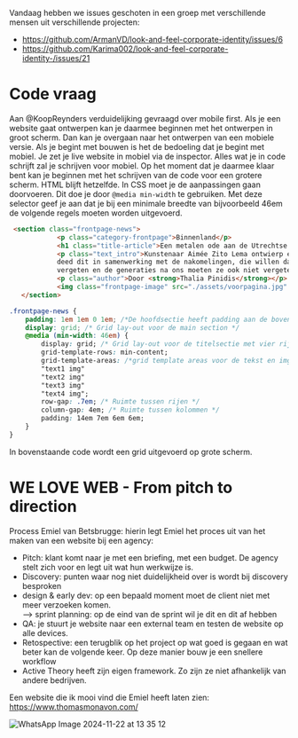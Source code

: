 Vandaag hebben we issues geschoten in een groep met verschillende mensen uit verschillende projecten:
- https://github.com/ArmanVD/look-and-feel-corporate-identity/issues/6
- https://github.com/Karima002/look-and-feel-corporate-identity-/issues/21

# Code vraag
Aan @KoopReynders verduidelijking gevraagd over mobile first. Als je een website gaat ontwerpen kan je daarmee beginnen met het ontwerpen in groot scherm. Dan kan je overgaan naar het ontwerpen van een mobiele versie. Als je begint met bouwen is het de bedoeling dat je begint met mobiel. Je zet je live website in mobiel via de inspector. Alles wat je in code schrijft zal je schrijven voor mobiel. Op het moment dat je daarmee klaar bent kan je beginnen met het schrijven van de code voor een grotere scherm. HTML blijft hetzelfde. In CSS moet je de aanpassingen gaan doorvoeren. Dit doe je door `@media min-width` te gebruiken. Met deze selector geef je aan dat je bij een minimale breedte van bijvoorbeeld 46em de volgende regels moeten worden uitgevoerd.

``` HTML
 <section class="frontpage-news">
            <p class="category-frontpage">Binnenland</p>
            <h1 class="title-article">Een metalen ode aan de Utrechtse gastarbeiders </h1>
            <p class="text_intro">Kunstenaar Aimée Zito Lema ontwierp een kunstwerk als eerbetoon aan de gastarbeiders uit de jaren ‘60 en ‘70. Ze
            deed dit in samenwerking met de nakomelingen, die willen dat het werk van hun voorouders niet ongezien blijft. 'Wij willen ze niet 
            vergeten en de generaties na ons moeten ze ook niet vergeten.'</p>
            <p class="author">Door <strong>Thalia Pinidis</strong></p>
            <img class="frontpage-image" src="./assets/voorpagina.jpg" alt="Foto van metalen ode in vorm van een hamer" width="520" height="320">
   </section>
```

``` CSS
.frontpage-news {
    padding: 1em 1em 0 1em; /*De hoofdsectie heeft padding aan de boven-, rechter- en linkerzijde: met de klok mee:*/
    display: grid; /* Grid lay-out voor de main section */
    @media (min-width: 46em) {
        display: grid; /* Grid lay-out voor de titelsectie met vier rijen en drie kolommen */
        grid-template-rows: min-content;
        grid-template-areas: /*grid template areas voor de tekst en img */
        "text1 img"
        "text2 img"
        "text3 img"
        "text4 img";
        row-gap: .7em; /* Ruimte tussen rijen */
        column-gap: 4em; /* Ruimte tussen kolommen */
        padding: 14em 7em 6em 6em;
    } 
}
```
In bovenstaande code wordt een grid uitgevoerd op grote scherm.

# WE LOVE WEB - From pitch to direction
Process  Emiel van Betsbrugge: hierin legt Emiel het proces uit van het maken van een website bij een agency:
- Pitch: klant komt naar je met een briefing, met een budget. De agency stelt zich voor en legt uit wat hun werkwijze is.
- Discovery: punten waar nog niet duidelijkheid over is wordt bij discovery besproken
- design & early dev: op een bepaald moment moet de client niet met meer verzoeken komen.  
--> sprint planning: op de eind van de sprint wil je dit en dit af hebben
- QA: je stuurt je website naar een external team en testen de website op alle devices.
- Retospective: een terugblik op het project op wat goed is gegaan en wat beter kan de volgende keer. Op deze manier bouw je een snellere workflow
- Active Theory heeft zijn eigen framework. Zo zijn ze niet afhankelijk van andere bedrijven.

Een website die ik mooi vind die Emiel heeft laten zien: https://www.thomasmonavon.com/

![WhatsApp Image 2024-11-22 at 13 35 12](https://github.com/user-attachments/assets/af50223a-ac0b-4b24-a251-c4a4429c02a1)

